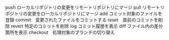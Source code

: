 push ローカルリポジトリの変更をリモートリポジトリにマージ
pull リモートリポジトリの変更をローカルリポジトリにマージ
add  コミット対象のファイルを登録
commit　変更されたファイルをコミットする
reset　直前のコミットを削除
revert 特定のコミットを削除
log    コミット履歴を表示
diff   ファイル内の差分箇所を表示
checkout　処理対象のブランチの切り替え